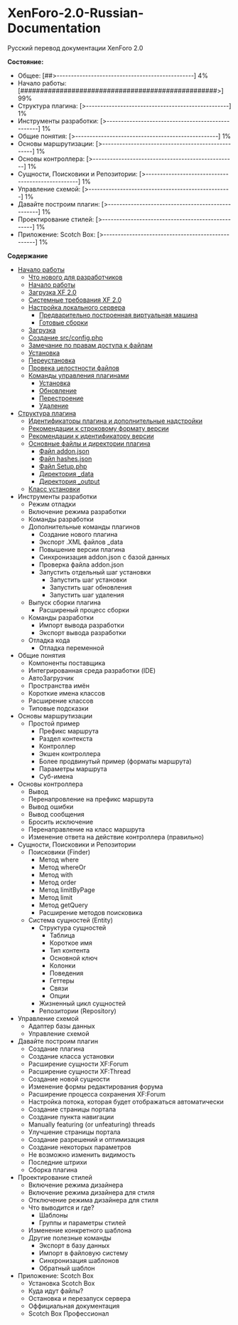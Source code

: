 # XenForo-2.0-Russian-Documentation
Русский перевод документации XenForo 2.0

**Состояние:**
* Общее: [##>------------------------------------------------] 4%
* Начало работы: [##################################################>] 99%
* Структура плагина: [>--------------------------------------------------] 1%
* Инструменты разработки: [>--------------------------------------------------] 1%
* Общие понятия: [>--------------------------------------------------] 1%
* Основы маршрутизации: [>--------------------------------------------------] 1%
* Основы контроллера: [>--------------------------------------------------] 1%
* Сущности, Поисковики и Репозитории: [>--------------------------------------------------] 1%
* Управление схемой: [>--------------------------------------------------] 1%
* Давайте построим плагин: [>--------------------------------------------------] 1%
* Проектирование стилей: [>--------------------------------------------------] 1%
* Приложение: Scotch Box: [>--------------------------------------------------] 1%

**Содержание**
* [Начало работы](/documentation/GettingStarted.md#part0)
  * [Что нового для разработчиков](/documentation/GettingStarted.md#part1)
  * [Начало работы](/documentation/GettingStarted.md#part2)
  * [Загрузка XF 2.0](/documentation/GettingStarted.md#part3)
  * [Системные требования XF 2.0](/documentation/GettingStarted.md#part4)
  * [Настройка локального сервера](/documentation/GettingStarted.md#part5)
    * [Предварительно построенная виртуальная машина](/documentation/GettingStarted.md#part6)
    * [Готовые сборки](/documentation/GettingStarted.md#part7)
  * [Загрузка](/documentation/GettingStarted.md#part8)
  * [Создание src/config.php](/documentation/GettingStarted.md#part9)
  * [Замечание по правам доступа к файлам](/documentation/GettingStarted.md#part10)
  * [Установка](/documentation/GettingStarted.md#part11)
  * [Переустановка](/documentation/GettingStarted.md#part12)
  * [Провека целостности файлов](/documentation/GettingStarted.md#part13)
  * [Команды управления плагинами](/documentation/GettingStarted.md#part14)
    * [Установка](/documentation/GettingStarted.md#part15)
    * [Обновление](/documentation/GettingStarted.md#part16)
    * [Перестроение](/documentation/GettingStarted.md#part17)
    * [Удаление](/documentation/GettingStarted.md#part18)
* [Структура плагина](/documentation/AddOnStructure.md#part0)
  * [Идентификаторы плагина и дополнительные надстройки](/documentation/AddOnStructure.md#part1)
  * [Рекомендации к строковому формату версии](/documentation/AddOnStructure.md#part2)
  * [Рекомендации к идентификатору версии](/documentation/AddOnStructure.md#part3)
  * [Основные файлы и директории плагина](/documentation/AddOnStructure.md#part4)
    * [Файл addon.json](/documentation/AddOnStructure.md#part5)
    * [Файл hashes.json](/documentation/AddOnStructure.md#part6)
    * [Файл Setup.php](/documentation/AddOnStructure.md#part7)
    * [Директория _data](/documentation/AddOnStructure.md#part8)
    * [Директория _output](/documentation/AddOnStructure.md#part9)
  * [Класс установки](/documentation/AddOnStructure.md#part10)
* Инструменты разработки
  * Режим отладки
  * Включение режима разработки
  * Команды разработки
  * Дополнительные команды плагинов
    * Создание нового плагина
    * Экспорт .XML файлов _data
    * Повышение версии плагина
    * Синхронизация addon.json с базой данных
    * Проверка файла addon.json
    * Запустить отдельный шаг установки
      * Запустить шаг установки
      * Запустить шаг обновления
      * Запустить шаг удаления
  * Выпуск сборки плагина
    * Расширеный процесс сборки
  * Команды разработки
    * Импорт вывода разработки
    * Экспорт вывода разработки
  * Отладка кода
    * Отладка переменной
* Общие понятия
  * Компоненты поставщика
  * Интегрированная среда разработки (IDE)
  * АвтоЗагрузчик
  * Пространства имён
  * Короткие имена классов
  * Расширение классов
  * Типовые подсказки
* Основы маршрутизации
  * Простой пример
    * Префикс маршрута
    * Раздел контекста
    * Контроллер
    * Экшен контроллера
    * Более продвинутый пример (форматы маршрута)
    * Параметры маршрута
    * Суб-имена
* Основы контроллера
  * Вывод
  * Перенапровление на префикс маршрута
  * Вывод ошибки
  * Вывод сообщения
  * Бросить исключение
  * Перенаправление на класс маршрута
  * Изменение ответа на действие контроллера (правильно)
* Сущности, Поисковики и Репозитории
  * Поисковики (Finder)
    * Метод where
    * Метод whereOr
    * Метод with
    * Метод order 
    * Метод limitByPage
    * Метод limit
    * Метод getQuery
    * Расширение методов поисковика
  * Система сущностей (Entity)
    * Структура сущностей
      * Таблица
      * Короткое имя
      * Тип контента
      * Основной ключ
      * Колонки
      * Поведения
      * Геттеры
      * Связи
      * Опции
    * Жизненный цикл сущностей
    * Репозитории (Repository)
* Управление схемой
  * Адаптер базы данных
  * Управление схемой
* Давайте построим плагин
  * Создание плагина
  * Создание класса установки
  * Расширение сущности XF:Forum
  * Расширение сущности XF:Thread
  * Создание новой сущности
  * Изменение формы редактирования форума
  * Расширение процесса сохранения XF:Forum
  * Настройка потока, которая будет отображаться автоматически
  * Создание страницы портала
  * Создание пункта навигации
  * Manually featuring (or unfeaturing) threads
  * Улучшение страницы портала
  * Создание разрешений и оптимизация
  * Создание некоторых параметров
  * Не возможно изменить видимость
  * Последние штрихи
  * Сборка плагина
* Проектирование стилей
  * Включение режима дизайнера
  * Включение режима дизайнера для стиля
  * Отключение режима дизайнера для стиля
  * Что выводится и где?
    * Шаблоны
    * Группы и параметры стилей
  * Изменение конкретного шаблона 
  * Другие полезные команды
    * Экспорт в базу данных
    * Импорт в файловую систему
    * Синхронизация шаблонов
    * Обратный шаблон
* Приложение: Scotch Box
  * Установка Scotch Box
  * Куда идут файлы?
  * Остановка и перезапуск сервера
  * Оффициальная документация
  * Scotch Box Профессионал
